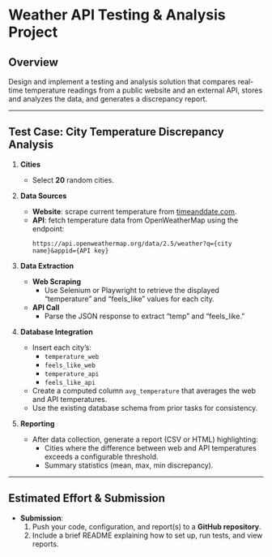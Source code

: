 # Weather API Testing & Analysis Project

## Overview
Design and implement a testing and analysis solution that compares real-time temperature readings from a public website and an external API, stores and analyzes the data, and generates a discrepancy report.

---

## Test Case: City Temperature Discrepancy Analysis

1. **Cities**  
   - Select **20** random cities.

2. **Data Sources**  
   - **Website**: scrape current temperature from [timeanddate.com](https://www.timeanddate.com/weather/).  
   - **API**: fetch temperature data from OpenWeatherMap using the endpoint:  
     ```
     https://api.openweathermap.org/data/2.5/weather?q={city name}&appid={API key}
     ```

3. **Data Extraction**  
   - **Web Scraping**  
     - Use Selenium or Playwright to retrieve the displayed “temperature” and “feels_like” values for each city.
   - **API Call**  
     - Parse the JSON response to extract “temp” and “feels_like.”

4. **Database Integration**  
   - Insert each city’s:
     - `temperature_web`
     - `feels_like_web`
     - `temperature_api`
     - `feels_like_api`
   - Create a computed column `avg_temperature` that averages the web and API temperatures.
   - Use the existing database schema from prior tasks for consistency.

5. **Reporting**  
   - After data collection, generate a report (CSV or HTML) highlighting:
     - Cities where the difference between web and API temperatures exceeds a configurable threshold.
     - Summary statistics (mean, max, min discrepancy).

---

## Estimated Effort & Submission

- **Submission**:  
  1. Push your code, configuration, and report(s) to a **GitHub repository**.  
  2. Include a brief README explaining how to set up, run tests, and view reports.
